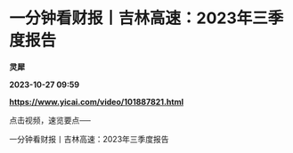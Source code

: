 # 一分钟看财报丨吉林高速：2023年三季度报告
**灵犀**

**2023-10-27 09:59**

**https://www.yicai.com/video/101887821.html**

点击视频，速览要点──

一分钟看财报丨吉林高速：2023年三季度报告